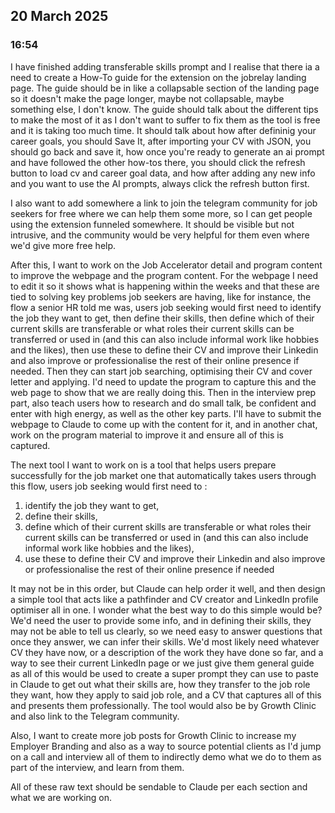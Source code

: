 ## 20 March 2025

### 16:54

I have finished adding transferable skills prompt and I realise that there ia a need to create a How-To guide for the extension on the jobrelay landing page. The guide should be in like a collapsable section of the landing page so it doesn't make the page longer, maybe not collapsable, maybe something else, I don't know. The guide should talk about the different tips to make the most of it as I don't want to suffer to fix them as the tool is free and it is taking too much time. It should talk about how after defininig your career goals, you should Save It, after importing your CV with JSON, you should go back and save it, how once you're ready to generate an ai prompt and have followed the other how-tos there, you should click the refresh button to load cv and career goal data, and how after adding any new info and you want to use the AI prompts, always click the refresh button first.

I also want to add somewhere a link to join the telegram community for job seekers for free where we can help them some more, so I can get people using the extension funneled somewhere. It should be visible but not intrusive, and the community would be very helpful for them even where we'd give more free help.

After this, I want to work on the Job Accelerator detail and program content to improve the webpage and the program content. For the webpage I need to edit it so it shows what is happening within the weeks and that these are tied to solving key problems job seekers are having, like for instance, the flow a senior HR told me was, users job seeking would first need to identify the job they want to get, then define their skills, then define which of their current skills are transferable or what roles their current skills can be transferred or used in (and this can also include informal work like hobbies and the likes), then use these to define their CV and improve their Linkedin and also improve or professionalise the rest of their online presence if needed. Then they can start job searching, optimising their CV and cover letter and applying. I'd need to update the program to capture this and the web page to show that we are really doing this. Then in the interview prep part, also teach users how to research and do small talk, be confident and enter with high energy, as well as the other key parts. I'll have to submit the webpage to Claude to come up with the content for it, and in another chat, work on the program material to improve it and ensure all of this is captured.

The next tool I want to work on is a tool that helps users prepare successfully for the job market one that automatically takes users through this flow, users job seeking would first need to :

1. identify the job they want to get, 
2. define their skills, 
3. define which of their current skills are transferable or what roles their current skills can be transferred or used in (and this can also include informal work like hobbies and the likes), 
4. use these to define their CV and improve their Linkedin and also improve or professionalise the rest of their online presence if needed

It may not be in this order, but Claude can help order it well, and then design a simple tool that acts like a pathfinder and CV creator and LinkedIn profile optimiser all in one. I wonder what the best way to do this simple would be? We'd need the user to provide some info, and in defining their skills, they may not be able to tell us clearly, so we need easy to answer questions that once they answer, we can infer their skills. We'd most likely need whatever CV they have now, or a description of the work they have done so far, and a way to see their current LinkedIn page or we just give them general guide as all of this would be used to create a super prompt they can use to paste in Claude to get out what their skills are, how they transfer to the job role they want, how they apply to said job role, and a CV that captures all of this and presents them professionally. The tool would also be by Growth Clinic and also link to the Telegram community.

Also, I want to create more job posts for Growth Clinic to increase my Employer Branding and also as a way to source potential clients as I'd jump on a call and interview all of them to indirectly demo what we do to them as part of the interview, and learn from them.

All of these raw text should be sendable to Claude per each section and what we are working on.